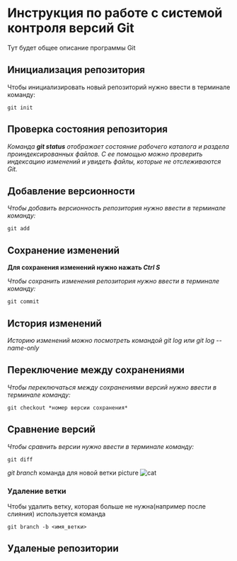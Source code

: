 # Инструкция по работе с системой контроля версий Git

Тут будет общее описание программы Git

## Инициализация репозитория

Чтобы инициализировать новый репозиторий нужно ввести в терминале команду:

    git init

## Проверка состояния репозитория

_Команда **git status** отображает состояние рабочего каталога и раздела проиндексированных файлов. С ее помощью можно проверить индексацию изменений и увидеть файлы, которые не отслеживаются Git._

## Добавление версионности

*Чтобы добавить версионность репозитория нужно ввести в терминале команду:*

    git add

## Сохранение изменений

__Для сохранения изменений нужно нажать *Ctrl S*__

*Чтобы сохранить изменения репозитория нужно ввести в терминале команду:*

    git commit

## История изменений

*Историю изменений можно посмотреть командой git log или git log --name-only*

## Переключение между сохранениями

_Чтобы переключаться между сохранениями версий  нужно ввести в терминале команду:_

    git checkout *номер версии сохранения*

## Сравнение версий

_Чтобы сравнить версии  нужно ввести в терминале команду:_

    git diff

_git branch_  команда для новой ветки
picture ![cat](https://upload.wikimedia.org/wikipedia/commons/thumb/4/4d/Cat_November_2010-1a.jpg/1200px-Cat_November_2010-1a.jpg) 

### Удаление ветки

Чтобы удалить ветку, которая больше не нужна(например после слияния) используется команда

    git branch -b <имя_ветки>

## Удаленые репозитории

